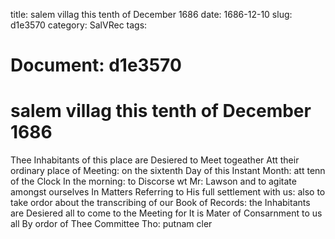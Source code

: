 title: salem villag this tenth of December 1686
date: 1686-12-10
slug: d1e3570
category: SalVRec
tags: 




# Document: d1e3570


# salem villag this tenth of December 1686

Thee Inhabitants of this place are Desiered to Meet togeather Att their ordinary place of Meeting: on the sixtenth Day of this Instant Month: att tenn of the Clock In the morning: to Discorse wt Mr: Lawson and to agitate amongst ourselves In Matters Referring to His full settlement with us: also to take ordor about the transcribing of our Book of Records: the Inhabitants are Desiered all to come to the Meeting for It is Mater of Consarnment to us all By ordor of Thee Committee Tho: putnam cler
